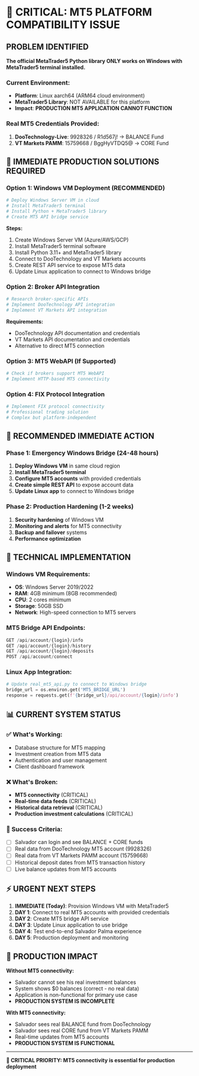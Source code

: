 # 🚨 CRITICAL: MT5 PLATFORM COMPATIBILITY ISSUE

## PROBLEM IDENTIFIED
**The official MetaTrader5 Python library ONLY works on Windows with MetaTrader5 terminal installed.**

### Current Environment:
- **Platform**: Linux aarch64 (ARM64 cloud environment)
- **MetaTrader5 Library**: NOT AVAILABLE for this platform
- **Impact**: **PRODUCTION MT5 APPLICATION CANNOT FUNCTION**

### Real MT5 Credentials Provided:
1. **DooTechnology-Live**: 9928326 / R1d567j! → BALANCE Fund
2. **VT Markets PAMM**: 15759668 / BggHyVTDQ5@ → CORE Fund

## 🚨 IMMEDIATE PRODUCTION SOLUTIONS REQUIRED

### Option 1: Windows VM Deployment (RECOMMENDED)
```bash
# Deploy Windows Server VM in cloud
# Install MetaTrader5 terminal
# Install Python + MetaTrader5 library
# Create MT5 API bridge service
```

**Steps:**
1. Create Windows Server VM (Azure/AWS/GCP)
2. Install MetaTrader5 terminal software
3. Install Python 3.11+ and MetaTrader5 library
4. Connect to DooTechnology and VT Markets accounts
5. Create REST API service to expose MT5 data
6. Update Linux application to connect to Windows bridge

### Option 2: Broker API Integration
```bash
# Research broker-specific APIs
# Implement DooTechnology API integration
# Implement VT Markets API integration
```

**Requirements:**
- DooTechnology API documentation and credentials
- VT Markets API documentation and credentials
- Alternative to direct MT5 connection

### Option 3: MT5 WebAPI (If Supported)
```bash
# Check if brokers support MT5 WebAPI
# Implement HTTP-based MT5 connectivity
```

### Option 4: FIX Protocol Integration
```bash
# Implement FIX protocol connectivity
# Professional trading solution
# Complex but platform-independent
```

## 🎯 RECOMMENDED IMMEDIATE ACTION

### Phase 1: Emergency Windows Bridge (24-48 hours)
1. **Deploy Windows VM** in same cloud region
2. **Install MetaTrader5 terminal** 
3. **Configure MT5 accounts** with provided credentials
4. **Create simple REST API** to expose account data
5. **Update Linux app** to connect to Windows bridge

### Phase 2: Production Hardening (1-2 weeks)
1. **Security hardening** of Windows VM
2. **Monitoring and alerts** for MT5 connectivity
3. **Backup and failover** systems
4. **Performance optimization**

## 🔧 TECHNICAL IMPLEMENTATION

### Windows VM Requirements:
- **OS**: Windows Server 2019/2022
- **RAM**: 4GB minimum (8GB recommended)
- **CPU**: 2 cores minimum
- **Storage**: 50GB SSD
- **Network**: High-speed connection to MT5 servers

### MT5 Bridge API Endpoints:
```python
GET /api/account/{login}/info
GET /api/account/{login}/history
GET /api/account/{login}/deposits
POST /api/account/connect
```

### Linux App Integration:
```python
# Update real_mt5_api.py to connect to Windows bridge
bridge_url = os.environ.get('MT5_BRIDGE_URL')
response = requests.get(f'{bridge_url}/api/account/{login}/info')
```

## 📊 CURRENT SYSTEM STATUS

### ✅ What's Working:
- Database structure for MT5 mapping
- Investment creation from MT5 data
- Authentication and user management
- Client dashboard framework

### ❌ What's Broken:
- **MT5 connectivity** (CRITICAL)
- **Real-time data feeds** (CRITICAL)
- **Historical data retrieval** (CRITICAL)
- **Production investment calculations** (CRITICAL)

### 🎯 Success Criteria:
- [ ] Salvador can login and see BALANCE + CORE funds
- [ ] Real data from DooTechnology MT5 account (9928326)
- [ ] Real data from VT Markets PAMM account (15759668)
- [ ] Historical deposit dates from MT5 transaction history
- [ ] Live balance updates from MT5 accounts

## ⚡ URGENT NEXT STEPS

1. **IMMEDIATE (Today)**: Provision Windows VM with MetaTrader5
2. **DAY 1**: Connect to real MT5 accounts with provided credentials
3. **DAY 2**: Create MT5 bridge API service
4. **DAY 3**: Update Linux application to use bridge
5. **DAY 4**: Test end-to-end Salvador Palma experience
6. **DAY 5**: Production deployment and monitoring

## 🚨 PRODUCTION IMPACT

**Without MT5 connectivity:**
- Salvador cannot see his real investment balances
- System shows $0 balances (correct - no real data)
- Application is non-functional for primary use case
- **PRODUCTION SYSTEM IS INCOMPLETE**

**With MT5 connectivity:**
- Salvador sees real BALANCE fund from DooTechnology
- Salvador sees real CORE fund from VT Markets PAMM
- Real-time updates from MT5 accounts
- **PRODUCTION SYSTEM IS FUNCTIONAL**

---

**🚨 CRITICAL PRIORITY: MT5 connectivity is essential for production deployment**